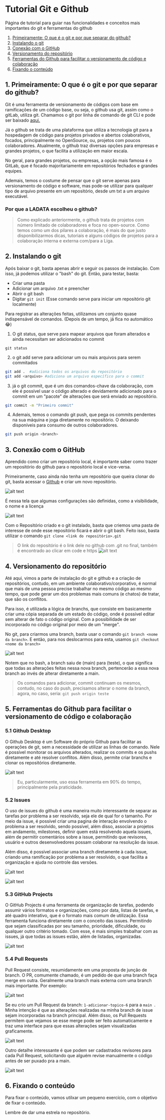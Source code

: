 # Tutorial Git e Github

Página de tutorial para guiar nas funcionalidades e conceitos mais importantes do git e ferramentas do github



1. [Primeiramente: O que é o git e por que separar do github?](/topicos/Chapter1.md)
2. [Instalando o git](/topicos/Chapter2.md)
3. [Conexão com o GitHub](/topicos/Chapter3.md)
4. [Versionamento do repositório](/topicos/Chapter4.md)
5. [Ferramentas do Github para facilitar o versionamento de código e colaboração ](/topicos/Chapter5.md)
5. [Fixando o conteúdo](/topicos/Chapter6.md)

## 1. Primeiramente: O que é o git e por que separar do github?

Git é uma ferramenta de versionamento de códigos com base em ramificações de um código base, ou seja, o github usa git, assim como o gitLab, utiliza git. Chamamos o git por linha de comando de git CLI e pode ser baixado [aqui.](https://git-scm.com/)

Já o github se trata de uma plataforma que utiliza a tecnologia git para a hospedagem de código para projetos privados e abertos colaborativos, focados, principalmente no OpenSource, ou, projetos com poucos colaboradores. Atualmente, o github traz diversas opções para empresas e grandes projetos, o que facilita a utilização em maior escala.

No geral, para grandes projetos, ou empresas, a opção mais famosa é o GitLab, que é focado majoritariamente em repositórios fechados e grandes equipes.

Ademais, temos o costume de pensar que o git serve apenas para versionamento de código e software, mas pode-se utilizar para qualquer tipo de arquivo presente em um repositório, desde um txt a um arquivo executável. 


### Por que a LADATA escolheu o github?

>Como explicado anteriormente, o github trata de projetos com número limitado de colaboradores e foca no open-source. Como temos como um dos pilares a colaboração, é mais do que justo disponibilizarmos dicas, tutoriais e alguns códigos de projetos para a colaboração interna e externa com/para a Liga.


## 2. Instalando o git

Após baixar o git, basta apenas abrir e seguir os passos de instalação. Com isso, já podemos utilizar o "bash" do git. Então, para testar, basta:
- Criar uma pasta
- Adicionar um arquivo .txt e preencher 
- Abrir o git bash
- Digitar ```git init``` (Esse comando serve para iniciar um repositório git localmente)


Para registrar as alterações feitas, utilizamos um conjunto quase indispensável de comandos. (Depois de um tempo, já fica no automático 😂)

1. O git status, que serve para mapear arquivos que foram alterados e ainda necessitam ser adicionados no commit
```
git status  

``` 

2. o git add serve para adicionar um ou mais arquivos para serem commitados
```bash
git add .  #adiciona todos os arquivos do repositório 
git add <arquivo> #adiciona um arquivo específico para o commit
``` 

3. já o git commit, que é um dos comandos-chave da colaboração, com ele é possível usar o código alterado e devidamente adicionado para o commit em um "pacote" de alterações que será enviado ao repositório.
```bash
git commit -m "Primeiro commit" 

``` 

4. Ademais, temos o comando git push, que pega os commits pendentes na sua máquina e joga diretamente no repositório. O deixando disponíveis para consumo de outros colaboradores.

```bash
git push origin <branch>
```



## 3. Conexão com o GitHub

Aprendido como criar um repositório local, é importante saber como trazer um repositório do github para o repositório local e vice-versa.

Primeiramente, caso ainda não tenha um repositório que queira clonar do git, basta acessar o [Github](https://github.com) e criar um novo repositório.

![alt text](assets/image.png)

É nessa tela que algumas configurações são definidas, como a visibilidade, o nome e a licença

![alt text](assets/image-1.png)

Com o Repositório criado e o git instalado, basta que criemos uma pasta de interesse de onde esse repositório ficará e abrir o git bash. Feito isso, basta utilizar o comando ``` git clone <link do repositório>.git ```

> O  link do repositório é o link dele no github com .git no final, também é encontrado ao clicar em code e https ![alt text](assets/image-2.png)


## 4. Versionamento do repositório

Até aqui, vimos a parte de instalação do git e github e a criação de repositórios, contudo, em um ambiente colaborativo/corporativo, é normal que mais de uma pessoa precise trabalhar no mesmo código ao mesmo tempo, que pode gerar um dos problemas mais comuns (e chatos) de tratar, que são os conflitos.

Para isso, é utilizada a lógica de branchs, que consiste em basicamente criar uma cópia separada de um estado do código, onde é possível editar sem alterar de fato o código original. Com a possibilidade de ser incorporado no código original por meio de um "merge".

No git, para criarmos uma branch, basta usar o comando ```git branch <nome da branch>```. E então, para nos deslocarmos para esta, usamos ```git checkout <nome da branch>```

![alt text](assets/image-3.png)

Notem que no bash, a branch saiu de (main) para (teste), o que significa que todas as alterações feitas nessa nova branch, pertencerão a essa nova branch ao invés de alterar diretamente a main.

> Os comandos para adicionar, commit continuam os mesmos, contudo, no caso do push, precisamos alterar o nome da branch, agora, no caso, seria: ```git push origin teste```


## 5. Ferramentas do Github para facilitar o versionamento de código e colaboração 

### 5.1 Github Desktop

O Github Desktop é um Software do próprio Github para facilitar as operações de git, sem a necessidade de utilizar as linhas de comando. Nele é possível monitorar os arquivos alterados, realizar os commits e os pushs diretamente e até resolver conflitos. Além disso, permite criar branchs e clonar os repositórios diretamente.

![alt text](assets/image-4.png)

>Eu, particularmente, uso essa ferramenta em 90% do tempo, principalmente pela praticidade.

### 5.2 Issues

O uso de issues do github é uma maneira muito interessante de separar as tarefas por problema a ser resolvido, seja ele de qual for o tamanho. Por meio da issue, é possível criar uma pagina de interação envolvendo o problema a ser resolvido, sendo possível, além disso, associar a projetos em andamento, milestones, definir quem está resolvendo aquela issues, além de permitir comentários sobre a issue, permitindo que revisores, usuário e outros desenvolvedores possam colaborar na resolução da issue. 

Além disso, é possível associar uma branch diretamente à cada issue, criando uma ramificação por problema a ser resolvido, o que facilita a organização e ajuda no controle das versões.

![alt text](assets/image-5.png)

![alt text](assets/image-6.png)


### 5.3 GitHub Projects

O GitHub Projects é uma ferramenta de organização de tarefas, podendo assumir vários formatos e organizações, como por data, listas de tarefas, e até quadro interativo, que é o formato mais comum de utilização. Essa ferramenta funciona diretamente com o conceito das issues. Permitindo que sejam classificadas por seu tamanho, prioridade, dificuldade, ou qualquer outro critério tomado. Com esse, é mais simples trabalhar com as issues, já que todas as issues estão, além de listadas, organizadas. 

![alt text](assets/image-7.png)


### 5.4 Pull Requests

Pull Request consiste, resumidamente em uma proposta de junção de branch. O PR, comumente chamado, é um pedido de que uma branch faça merge em outra. Geralmente uma branch mais externa com uma branch mais importante. Por exemplo: 

![alt text](assets/image-9.png)


Se eu crio um Pull Request da branch: ```1-adicionar-topico-6``` para a ```main ```. Minha intenção é que as alterações realizadas na minha branch de issue sejam incorporadas na branch principal. Além disso, os Pull Requests permitem que vejamos se esse merge pode ser feito automaticamente e traz uma interface para que essas alterações sejam visualizadas graficamente. 

![alt text](assets/image-8.png)

Outro detalhe interessante é que podem ser cadastrados revisores para cada Pull Request, solicitando que alguém revise manualmente o código antes de ser puxado pra a main.

![alt text](assets/image-10.png)

## 6. Fixando o conteúdo


Para fixar o conteúdo, vamos utilxar um pequeno exercício, com o objetivo de fixar o conteúdo.

Lembre de dar uma estrela no repositório.